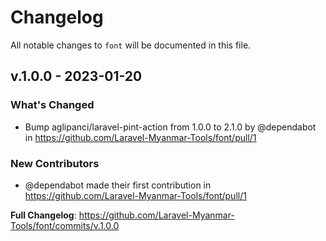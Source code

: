# Changelog

All notable changes to `font` will be documented in this file.

## v.1.0.0 - 2023-01-20

### What's Changed

- Bump aglipanci/laravel-pint-action from 1.0.0 to 2.1.0 by @dependabot in https://github.com/Laravel-Myanmar-Tools/font/pull/1

### New Contributors

- @dependabot made their first contribution in https://github.com/Laravel-Myanmar-Tools/font/pull/1

**Full Changelog**: https://github.com/Laravel-Myanmar-Tools/font/commits/v.1.0.0
